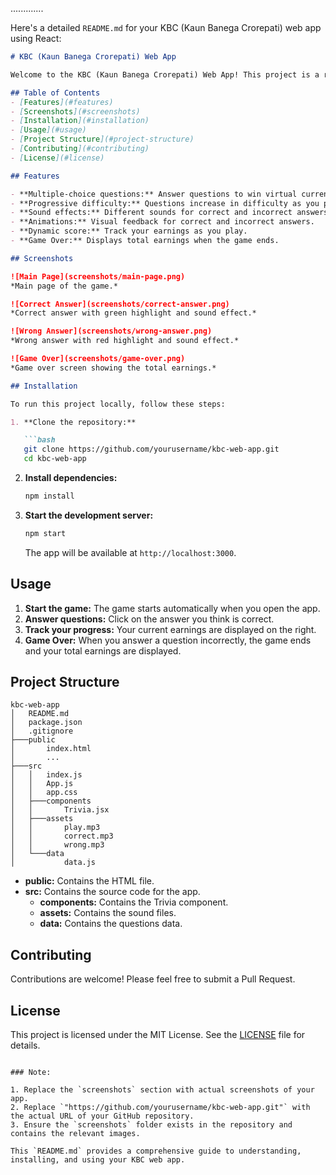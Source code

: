 
.............

Here's a detailed `README.md` for your KBC (Kaun Banega Crorepati) web app using React:

```markdown
# KBC (Kaun Banega Crorepati) Web App

Welcome to the KBC (Kaun Banega Crorepati) Web App! This project is a recreation of the popular game show "Kaun Banega Crorepati" using React. Test your general knowledge and try to win the top prize by answering multiple-choice questions correctly.

## Table of Contents
- [Features](#features)
- [Screenshots](#screenshots)
- [Installation](#installation)
- [Usage](#usage)
- [Project Structure](#project-structure)
- [Contributing](#contributing)
- [License](#license)

## Features

- **Multiple-choice questions:** Answer questions to win virtual currency.
- **Progressive difficulty:** Questions increase in difficulty as you progress.
- **Sound effects:** Different sounds for correct and incorrect answers.
- **Animations:** Visual feedback for correct and incorrect answers.
- **Dynamic score:** Track your earnings as you play.
- **Game Over:** Displays total earnings when the game ends.

## Screenshots

![Main Page](screenshots/main-page.png)
*Main page of the game.*

![Correct Answer](screenshots/correct-answer.png)
*Correct answer with green highlight and sound effect.*

![Wrong Answer](screenshots/wrong-answer.png)
*Wrong answer with red highlight and sound effect.*

![Game Over](screenshots/game-over.png)
*Game over screen showing the total earnings.*

## Installation

To run this project locally, follow these steps:

1. **Clone the repository:**

   ```bash
   git clone https://github.com/yourusername/kbc-web-app.git
   cd kbc-web-app
   ```

2. **Install dependencies:**

   ```bash
   npm install
   ```

3. **Start the development server:**

   ```bash
   npm start
   ```

   The app will be available at `http://localhost:3000`.

## Usage

1. **Start the game:** The game starts automatically when you open the app.
2. **Answer questions:** Click on the answer you think is correct.
3. **Track your progress:** Your current earnings are displayed on the right.
4. **Game Over:** When you answer a question incorrectly, the game ends and your total earnings are displayed.

## Project Structure

```
kbc-web-app
│   README.md
│   package.json
│   .gitignore
├───public
│       index.html
│       ...
├───src
│   │   index.js
│   │   App.js
│   │   app.css
│   ├───components
│   │       Trivia.jsx
│   ├───assets
│   │       play.mp3
│   │       correct.mp3
│   │       wrong.mp3
│   └───data
│           data.js
```

- **public:** Contains the HTML file.
- **src:** Contains the source code for the app.
  - **components:** Contains the Trivia component.
  - **assets:** Contains the sound files.
  - **data:** Contains the questions data.

## Contributing

Contributions are welcome! Please feel free to submit a Pull Request.

## License

This project is licensed under the MIT License. See the [LICENSE](LICENSE) file for details.
```

### Note:

1. Replace the `screenshots` section with actual screenshots of your app.
2. Replace `"https://github.com/yourusername/kbc-web-app.git"` with the actual URL of your GitHub repository.
3. Ensure the `screenshots` folder exists in the repository and contains the relevant images.

This `README.md` provides a comprehensive guide to understanding, installing, and using your KBC web app.